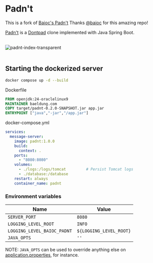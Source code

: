 # Padn't

This is a fork of [Baioc's Padn't](https://github.com/baioc/padnt)
Thanks [@baioc](https://github.com/baioc) for this amazing repo!

[Padn't](https://padnt.azurewebsites.net/) is a [Dontpad](https://dontpad.com/) clone implemented with Java Spring Boot.

<br/>
<picture>
  <source srcset="https://user-images.githubusercontent.com/27034173/221334819-a09ff5c2-8df0-400e-895c-eee96c95dd9c.png" media="(prefers-color-scheme: dark)" alt="padnt-index-transparent-darkmode" />
  <img src="https://user-images.githubusercontent.com/27034173/221334818-390a15a5-1b76-4d0c-be84-8093290e9b1e.png" alt="padnt-index-transparent" />
</picture>
<br/>
<br/>


## Starting the dockerized server

```sh
docker compose up -d --build
```

Dockerfile
```Dockerfile
FROM openjdk:24-oraclelinux9
MAINTAINER baeldung.com
COPY target/padnt-0.2.0-SNAPSHOT.jar app.jar
ENTRYPOINT ["java","-jar","/app.jar"]
```

docker-compose.yml
```yml
services:
  message-server:
    image: padnt:1.0.0
    build:
      context: .
    ports:
      - "8080:8080"
    volumes:
      - ./logs:/logs/tomcat         # Persist Tomcat logs
      - ./database:/database
    restart: always
    container_name: padnt
```

### Environment variables

Name | Value
---|---
`SERVER_PORT` | `8080` |
`LOGGING_LEVEL_ROOT` | `INFO` |
`LOGGING_LEVEL_BAIOC_PADNT` | `${LOGGING_LEVEL_ROOT}` |
`JAVA_OPTS` | `''` |

NOTE: `JAVA_OPTS` can be used to override anything else on [application.properties](src/main/resources/application.properties), for instance.
